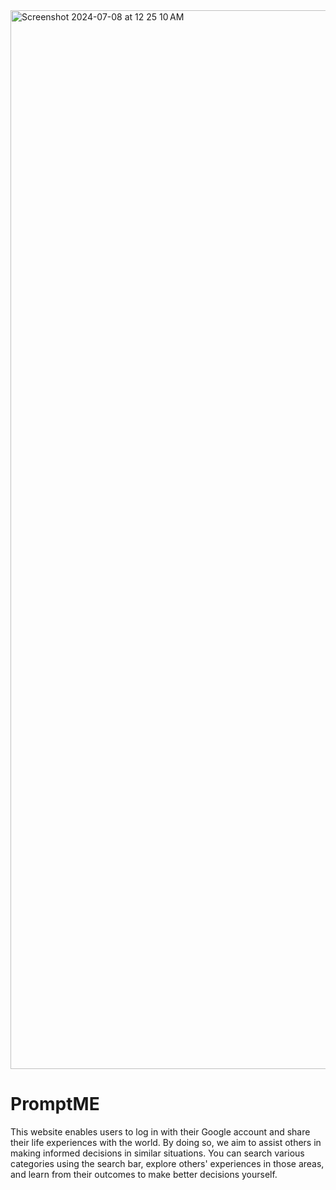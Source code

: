 <img width="1694" alt="Screenshot 2024-07-08 at 12 25 10 AM" src="https://github.com/Diyac004/prompts/assets/148058872/27c85d78-28ea-4ae9-b4a4-604a535c6276">
<htm>
  <h1>PromptME</h1>
  <p>
    This website enables users to log in with their Google account and share their life experiences with the world. By doing so, we aim to assist others in making informed decisions in similar situations. You can search various categories using the search bar, explore others' experiences in those areas, and learn from their outcomes to make better decisions yourself.
  </p>
</htm>
